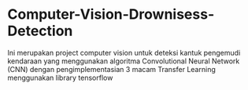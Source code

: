 # Computer-Vision-Drownisess-Detection
Ini merupakan project computer vision untuk deteksi kantuk pengemudi kendaraan yang menggunakan algoritma Convolutional Neural Network (CNN) dengan pengimplementasian 3 macam Transfer Learning menggunakan library tensorflow
